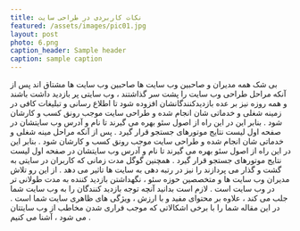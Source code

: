 ```yaml
---
title: نکات کاربردی در طراحی سایت
featured: /assets/images/pic01.jpg
layout: post
photo: 6.png
caption_header: Sample header
caption: sample caption
---
```

<p>بی شک همه مدیران و صاحبین وب سایت ها صاحبین وب سایت ها مشتاق اند پس از آنکه مراحل طراحی وب سایت را پشت سر گذاشتند ، وب سایتی پر بازدید داشت باشند و همه روزه نیز بر عده بازدیدکنندگانشان افزوده شود تا اطلاع رسانی و تبلیغات کافی در زمینه شغلی و خدماتی شان انجام شده و طراحی سایت موجب رونق کسب و کارشان شود . بنابر این در این راه از اصول سئو بهره می گیرند تا نام و آدرس وب سایتشان در صفحه اول لیست نتایج موتورهای جستجو قرار گیرد . پس از آنکه مراحل مینه شغلی و خدماتی شان انجام شده و طراحی سایت موجب رونق کسب و کارشان شود . بنابر این در این راه از اصول سئو بهره می گیرند تا نام و آدرس وب سایتشان در صفحه اول لیست نتایج موتورهای جستجو قرار گیرد .
همچنین گوگل مدت زمانی که کاربران در سایتی به گشت و گذار می پردازند را نیز در رتبه دهی به سایت ها تاثیر می دهد . از این رو تلاش مدیران وب سایت ها و متخصصین حوزه سئو ، نگهداشتن بازدید کننده به مدت طولانی تر در وب سایت است .
لازم است بدانید آنچه توجه بازدید کنندگان را به وب سایت شما جلب می کند ، علاوه بر محتوای مفید و با ارزش ، ویژگی های ظاهری سایت شما است .
در این مقاله شما را با برخی اشکالاتی که موجب فراری شدن مخاطب از وب سایتتان می شود ، آشنا می کنیم .</p>
